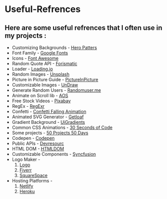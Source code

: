 # Useful-Refrences
<h2>
Here are some useful refrences that I often use in my projects :
</h2>

 <ul>
        <li><span>Customizing Backgrounds - </span><a href="https://heropatterns.com/">Hero Patters</a></li>
        <li><span>Font Family - </span><a href="https://fonts.google.com/">Google Fonts</a></li>
        <li><span>Icons - </span><a href="https://fontawesome.com/search">Font Awesome</a></li>
        <li><span>Random Quote API - </span><a href="https://forismatic.com/en/api/">Forismatic</a></li>
        <li><span>Loader - </span><a href="https://loading.io/">Loading.io</a></li>
        <li><span>Random Images - </span><a href="https://source.unsplash.com/random">Unsplash</a></li>
        <li><span>Picture in Picture Guide - </span><a href="https://css-tricks.com/an-introduction-to-the-picture-in-picture-web-api/">PictureInPicture</a></li>
        <li><span>Customizable Images - </span><a href="https://undraw.co/illustrations">UnDraw</a></li>
        <li><span>Generate Random Users - </span><a href="https://randomuser.me/">Randomuser.me</a></li>
        <li><span>Animate on Scroll lib - </span><a href="https://michalsnik.github.io/aos/">AOS</a></li>
        <li><span>Free Stock Videos - </span><a href="https://pixabay.com/videos/">Pixabay</a></li>
        <li><span>RegEx - </span><a href="https://regexr.com/3bfsi">RegExr</a></li>
        <li><span>Confetti - </span><a href="https://www.cssscript.com/confetti-falling-animation/">Confetti Falling Animation</a></li>
        <li><span>Animated SVG Generator - </span><a href="https://getloaf.io/">Getloaf</a></li>
        <li><span>Gradient Background - </span><a href="https://uigradients.com/#PiggyPink">UiGradients</a></li>
        <li><span>Common CSS Animations - </span><a href="https://www.30secondsofcode.org/css/t/animation/p/1">30 Seconds of Code</a></li>
        <li><span>Some projects - </span><a href="https://github.com/bradtraversy/50projects50days">50 Projects 50 Days</a></li>
        <li><span>Codepen - </span><a href="https://codepen.io/travisw">Codepen</a></li>
        <li><span>Public APIs - </span><a href="https://www.devresourc.es/category/public-apis/all">Devresourc</a></li>
        <li><span>HTML DOM - </span><a href="https://htmldom.dev/">HTMLDOM</a></li>
        <li><span>Customizable Components - </span><a href="https://ej2.syncfusion.com/react/documentation/introduction/">Syncfusion</a></li>
        <li><span>Logo Maker - </span><ol><li><a href="https://logo.com/">Logo</a></li><li><a href="https://www.fiverr.com/logo-maker">Fiverr</a></li><li><a href="https://www.squarespace.com/logo#N4IghgrgLgFgpgExALgGZgDYGc4F8gAA">SquareSpace</a></li></ol>
        <li><span>Hosting Platforms - </span><ol><li><a href="https://www.netlify.com/">Netlify</a></li><li><a href="https://www.heroku.com/">Heroku</a></li></ol>
    </ul>
